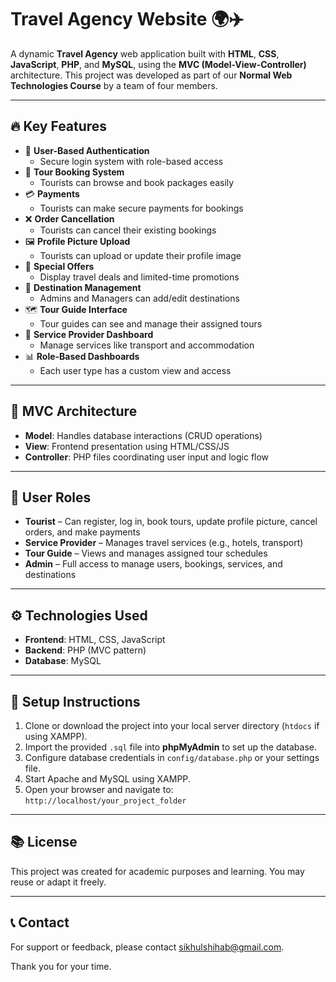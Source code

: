 # Travel Agency Website 🌍✈️

A dynamic **Travel Agency** web application built with **HTML**, **CSS**, **JavaScript**, **PHP**, and **MySQL**, using the **MVC (Model-View-Controller)** architecture. This project was developed as part of our **Normal Web Technologies Course** by a team of four members.

---

## 🔥 Key Features

- 🔐 **User-Based Authentication**
  - Secure login system with role-based access
- 📝 **Tour Booking System**
  - Tourists can browse and book packages easily
- 💳 **Payments**
  - Tourists can make secure payments for bookings
- ❌ **Order Cancellation**
  - Tourists can cancel their existing bookings
- 🖼️ **Profile Picture Upload**
  - Tourists can upload or update their profile image
- 🎁 **Special Offers**
  - Display travel deals and limited-time promotions
- 📍 **Destination Management**
  - Admins and Managers can add/edit destinations
- 🗺️ **Tour Guide Interface**
  - Tour guides can see and manage their assigned tours
- 🧾 **Service Provider Dashboard**
  - Manage services like transport and accommodation
- 📊 **Role-Based Dashboards**
  - Each user type has a custom view and access

---

## 🧱 MVC Architecture

- **Model**: Handles database interactions (CRUD operations)
- **View**: Frontend presentation using HTML/CSS/JS
- **Controller**: PHP files coordinating user input and logic flow

---

## 👥 User Roles

- **Tourist** – Can register, log in, book tours, update profile picture, cancel orders, and make payments  
- **Service Provider** – Manages travel services (e.g., hotels, transport)  
- **Tour Guide** – Views and manages assigned tour schedules  
- **Admin** – Full access to manage users, bookings, services, and destinations

---

## ⚙️ Technologies Used

- **Frontend**: HTML, CSS, JavaScript  
- **Backend**: PHP (MVC pattern)  
- **Database**: MySQL  

---

## 🚀 Setup Instructions

1. Clone or download the project into your local server directory (`htdocs` if using XAMPP).
2. Import the provided `.sql` file into **phpMyAdmin** to set up the database.
3. Configure database credentials in `config/database.php` or your settings file.
4. Start Apache and MySQL using XAMPP.
5. Open your browser and navigate to: `http://localhost/your_project_folder`

---

## 📚 License

This project was created for academic purposes and learning. You may reuse or adapt it freely.

---

## 📞 Contact

For support or feedback, please contact sikhulshihab@gmail.com.

Thank you for your time.
